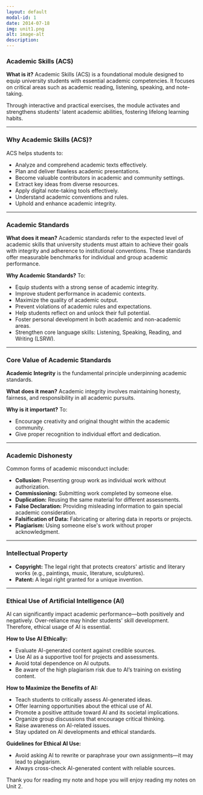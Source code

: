 ```yaml
---
layout: default
modal-id: 1
date: 2014-07-18
img: unit1.png
alt: image-alt
description:
---
```


### **Academic Skills (ACS)**

**What is it?**
Academic Skills (ACS) is a foundational module designed to equip university students with essential academic competencies. It focuses on critical areas such as academic reading, listening, speaking, and note-taking.

Through interactive and practical exercises, the module activates and strengthens students' latent academic abilities, fostering lifelong learning habits.

---

### **Why Academic Skills (ACS)?**

ACS helps students to:

* Analyze and comprehend academic texts effectively.
* Plan and deliver flawless academic presentations.
* Become valuable contributors in academic and community settings.
* Extract key ideas from diverse resources.
* Apply digital note-taking tools effectively.
* Understand academic conventions and rules.
* Uphold and enhance academic integrity.

---

### **Academic Standards**

**What does it mean?**
Academic standards refer to the expected level of academic skills that university students must attain to achieve their goals with integrity and adherence to institutional conventions. These standards offer measurable benchmarks for individual and group academic performance.

**Why Academic Standards?**
To:

* Equip students with a strong sense of academic integrity.
* Improve student performance in academic contexts.
* Maximize the quality of academic output.
* Prevent violations of academic rules and expectations.
* Help students reflect on and unlock their full potential.
* Foster personal development in both academic and non-academic areas.
* Strengthen core language skills: Listening, Speaking, Reading, and Writing (LSRW).

---

### **Core Value of Academic Standards**

**Academic Integrity** is the fundamental principle underpinning academic standards.

**What does it mean?**
Academic integrity involves maintaining honesty, fairness, and responsibility in all academic pursuits.

**Why is it important?**
To:

* Encourage creativity and original thought within the academic community.
* Give proper recognition to individual effort and dedication.

---

### **Academic Dishonesty**

Common forms of academic misconduct include:

* **Collusion:** Presenting group work as individual work without authorization.
* **Commissioning:** Submitting work completed by someone else.
* **Duplication:** Reusing the same material for different assessments.
* **False Declaration:** Providing misleading information to gain special academic consideration.
* **Falsification of Data:** Fabricating or altering data in reports or projects.
* **Plagiarism:** Using someone else's work without proper acknowledgment.

---

### **Intellectual Property**

* **Copyright:** The legal right that protects creators' artistic and literary works (e.g., paintings, music, literature, sculptures).
* **Patent:** A legal right granted for a unique invention.

---

### **Ethical Use of Artificial Intelligence (AI)**

AI can significantly impact academic performance—both positively and negatively. Over-reliance may hinder students' skill development. Therefore, ethical usage of AI is essential.

**How to Use AI Ethically:**

* Evaluate AI-generated content against credible sources.
* Use AI as a supportive tool for projects and assessments.
* Avoid total dependence on AI outputs.
* Be aware of the high plagiarism risk due to AI’s training on existing content.

**How to Maximize the Benefits of AI:**

* Teach students to critically assess AI-generated ideas.
* Offer learning opportunities about the ethical use of AI.
* Promote a positive attitude toward AI and its societal implications.
* Organize group discussions that encourage critical thinking.
* Raise awareness on AI-related issues.
* Stay updated on AI developments and ethical standards.

**Guidelines for Ethical AI Use:**

* Avoid asking AI to rewrite or paraphrase your own assignments—it may lead to plagiarism.
* Always cross-check AI-generated content with reliable sources.


Thank you for reading my note and hope you will enjoy reading my notes on Unit 2. 